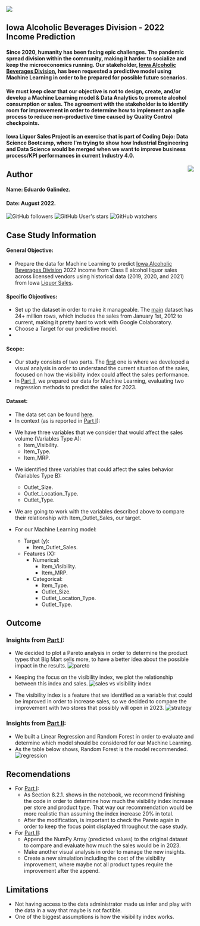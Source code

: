 ![](https://www.leafwebstudio.com/wp-content/uploads/2022/07/png-20.png)

## Iowa Alcoholic Beverages Division - 2022 Income Prediction
#### Since 2020, humanity has been facing epic challenges. The pandemic spread division within the community, making it harder to socialize and keep the microeconomics running. Our stakeholder, [Iowa Alcoholic Beverages Division](https://abd.iowa.gov/ "Iowa Alcoholic Beverages Division"), has been requested a predictive model using Machine Learning in order to be prepared for possible future scenarios.

#### We must keep clear that our objective is not to design, create, and/or develop a Machine Learning model & Data Analytics to promote alcohol consumption or sales. The agreement with the stakeholder is to identify room for improvement in order to determine how to implement an agile process to reduce non-productive time caused by Quality Control checkpoints.

#### Iowa Liquor Sales Project is an exercise that is part of Coding Dojo: Data Science Bootcamp, where I'm trying to show how Industrial Engineering and Data Science would be merged when we want to improve business process/KPI performances in current Industry 4.0.
<img src="https://raw.githubusercontent.com/matiassingers/awesome-readme/master/icon.png" align="right" />

## Author
#### Name: Eduardo Galindez.
#### Date: August 2022.

<img alt="GitHub followers" src="https://img.shields.io/github/followers/edleafvirtual?style=social"> <img alt="GitHub User's stars" src="https://img.shields.io/github/stars/edleafvirtual?style=social"> <img alt="GitHub watchers" src="https://img.shields.io/github/watchers/edleafvirtual/sales_predictions2023?style=social">

## Case Study Information
#### General Objective:
- Prepare the data for Machine Learning to predict [Iowa Alcoholic Beverages Division](https://abd.iowa.gov/ "Iowa Alcoholic Beverages Division") 2022 income from Class E alcohol liquor sales across licensed vendors using historical data (2019, 2020, and 2021) from Iowa [Liquor Sales](https://console.cloud.google.com/marketplace/product/iowa-department-of-commerce/iowa-liquor-sales?project=lively-clover-358509 "Liquor Sales").
#### Specific Objectives:
- Set up the dataset in order to make it manageable. The [main](https://data.iowa.gov/Sales-Distribution/Iowa-Liquor-Sales/m3tr-qhgy "main") dataset has 24+ million rows, which includes the sales from January 1st, 2012 to current, making it pretty hard to work with Google Colaboratory.
- Choose a Target for our predictive model.
- 

#### Scope:
- Our study consists of two parts. The [first](https://github.com/edleafvirtual/sales_predictions2023/blob/main/Part%20I:%20sales_prediction2023.ipynb "first") one is where we developed a visual analysis in order to understand the current situation of the sales, focused on how the visibility index could affect the sales performance.
- In [Part II](https://github.com/edleafvirtual/sales_predictions2023/blob/main/Part%20II:%20sales_prediction2023_(ML).ipynb "Part II"), we prepared our data for Machine Learning, evaluating two regression methods to predict the sales for 2023.

#### Dataset:
- The data set can be found [here](https://drive.google.com/file/d/1syH81TVrbBsdymLT_jl2JIf6IjPXtSQw/view "here").
- In context (as is reported in [Part I](https://github.com/edleafvirtual/sales_predictions2023/blob/main/sales_prediction2023.ipynb "Part I")):
+ We have three variables that we consider that would affect the sales volume (Variables Type A):
  + Item_Visibility.
  + Item_Type.
  + Item_MRP.
- We identified three variables that could affect the sales behavior (Variables Type B):
  - Outlet_Size.
  - Outlet_Location_Type.
  - Outlet_Type.
 
- We are going to work with the variables described above to compare their relationship with Item_Outlet_Sales, our target.
- For our Machine Learning model:
  - Target (y):
    - Item_Outlet_Sales.
  - Features (X):
    - Numerical:
      - Item_Visibility.
      - Item_MRP.
    - Categorical:
      - Item_Type.
      - Outlet_Size.
      - Outlet_Location_Type.
      - Outlet_Type.

## Outcome
### Insights from [Part I](https://github.com/edleafvirtual/sales_predictions2023/blob/main/Part%20I:%20sales_prediction2023.ipynb "Part I"):
- We decided to plot a Pareto analysis in order to determine the product types that Big Mart sells more, to have a better idea about the possible impact in the results.
![pareto](https://www.leafwebstudio.com/wp-content/uploads/2022/07/P1-pareto.png "pareto")

- Keeping the focus on the visibility index, we plot the relationship between this index and sales.
![sales vs visibility index](https://www.leafwebstudio.com/wp-content/uploads/2022/07/P1-sales.png "sales vs visibility index")

- The visibility index is a feature that we identified as a variable that could be improved in order to increase sales, so we decided to compare the improvement with two stores that possibly will open in 2023.
![strategy](https://www.leafwebstudio.com/wp-content/uploads/2022/07/P1-strategy.png "strategy")

### Insights from [Part II](https://github.com/edleafvirtual/sales_predictions2023/blob/main/Part%20II:%20sales_prediction2023_(ML).ipynb "Part II"):
- We built a Linear Regression and Random Forest in order to evaluate and determine which model should be considered for our Machine Learning. 
- As the table below shows, Random Forest is the model recommended.
![regression](https://www.leafwebstudio.com/wp-content/uploads/2022/07/P2-reg-comp.png "regression")

## Recomendations
- For [Part I](https://github.com/edleafvirtual/sales_predictions2023/blob/main/Part%20I:%20sales_prediction2023.ipynb "Part I"):
  - As Section 8.2.1. shows in the notebook, we recommend finishing the code in order to determine how much the visibility index increase per store and product type. That way our recommendation would be more realistic than assuming the index increase 20% in total.
  - After the modification, is important to check the Pareto again in order to keep the focus point displayed throughout the case study.
- For [Part II](https://github.com/edleafvirtual/sales_predictions2023/blob/main/Part%20II:%20sales_prediction2023_(ML).ipynb "Part II"):
  - Append the NumPy Array (predicted values) to the original dataset to compare and evaluate how much the sales would be in 2023.
  - Make another visual analysis in order to manage the new insights.
  - Create a new simulation including the cost of the visibility improvement, where maybe not all product types require the improvement after the append.

## Limitations
- Not having access to the data administrator made us infer and play with the data in a way that maybe is not factible.
- One of the biggest assumptions is how the visibility index works. 
